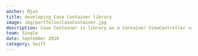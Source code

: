 ```yaml
---
anchor: Mjun
title: developing Case Container library 
image: img/portfolio/CaseContainer.jpg
description: Case Container is library as a Container ViewController <a href="https://github.com/devmjun/CaseContainer">https://github.com/devmjun/CaseContainer</a>
team: Single
date: September 2018
category: Swift
---
```

